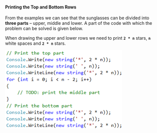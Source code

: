 #### Printing the Top and Bottom Rows

From the examples we can see that the sunglasses can be divided into  **three parts** – upper, middle and lower. A part of the code with which the problem can be solved is given below.

When drawing the upper and lower rows we need to print **`2 * n`** stars, **`n`** white spaces and **`2 * n`** stars.

![](/assets/chapter-6-images/08.Sunglasses-01.png)

